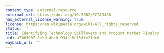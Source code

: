 ```yaml
---
content_type: external-resource
external_url: https://doi.org/10.3982/ECTA9466
has_external_license_warning: true
license: https://en.wikipedia.org/wiki/All_rights_reserved
status: ''
title: Identifying Technology Spillovers and Product Market Rivalry
uid: a7863007-8abd-4bc0-934c-5c75ffe2fdc8
wayback_url: ''
---
```

